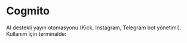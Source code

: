 # Cogmito

AI destekli yayın otomasyonu (Kick, Instagram, Telegram bot yönetimi).  
Kullanım için terminalde:

